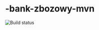 # -bank-zbozowy-mvn
![Build status](https://travis-ci.org/mmargooo/-bank-zbozowy-mvn.svg?branch=master)
